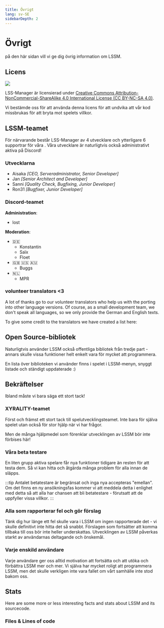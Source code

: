 ```yaml
---
title: Övrigt
lang: sv-SE
sidebarDepth: 2
---
```


# Övrigt

på den här sidan vill vi ge dig övrig information om LSSM.

## Licens
[![](https://mirrors.creativecommons.org/presskit/buttons/88x31/svg/by-nc-sa.eu.svg)][license]


LSS-Manager är licensierad under [Creative Commons Attribution-NonCommercial-ShareAlike 4.0 International License (CC BY-NC-SA 4.0)][license].

Vi bestämde oss för att använda denna licens för att undvika att vår kod missbrukas för att bryta mot spelets villkor.

## LSSM-teamet
För närvarande består LSS-Manager av 4 utvecklare och ytterligare 6 supportrar för våra <discord/>. Våra utvecklare är naturligtvis också administrativt aktiva på Discord!

### Utvecklarna
* Aisaka *[CEO, Serveradministrator, Senior Developer]*
* Jan *[Senior Architect and Developer]*
* Sanni *[Quality Check, Bugfixing, Junior Developer]*
* Ron31 *[Bugfixer, Junior Developer]*

### Discord-teamet
**Administration**:
* lost

**Moderation**:
* 🇩🇪
    * Konstantin
    * Saïx
    * Floet
* 🇬🇧 🇺🇸 🇦🇺
    * Buggs
* 🇳🇱
    * MPR

### volunteer translators <3
A lot of thanks go to our volunteer translators who help us with the porting into other language versions. Of course, as a small development team, we don't speak all languages, so we only provide the German and English texts.

To give some credit to the translators we have created a list here:
<translators/>

## Open Source-bibliotek
Naturligtvis använder LSSM också offentliga bibliotek från tredje part - annars skulle vissa funktioner helt enkelt vara för mycket att programmera.

En lista över biblioteken vi använder finns i spelet i LSSM-menyn, snyggt listade och ständigt uppdaterade :)

## Bekräftelser
Ibland måste vi bara säga ett stort tack!

### XYRALITY-teamet
Först och främst ett stort tack till spelutvecklingsteamet. Inte bara för själva spelet utan också för stor hjälp när vi har frågor.

Men de många hjälpmedel som förenklar utvecklingen av LSSM bör inte förbises här!

### Våra beta testare
En liten grupp aktiva spelare får nya funktioner tidigare än resten för att testa dem. Så vi kan hitta och åtgärda många problem för alla innan de släpps.

:::tip
Antalet betatestare är begränsat och inga nya accepteras "emellan". Om det finns en ny ansökningsfas kommer vi att meddela detta i enlighet med detta så att alla har chansen att bli betatestare - förutsatt att de uppfyller vissa villkor.
:::

### Alla som rapporterar fel och gör förslag
Tänk dig hur länge ett fel skulle vara i LSSM om ingen rapporterade det - vi skulle definitivt inte hitta det så snabbt. Förslagen som fortsätter att komma tillbaka till oss bör inte heller underskattas. Utvecklingen av LSSM påverkas starkt av användarnas deltagande och önskemål.

### Varje enskild användare
Varje användare ger oss alltid motivation att fortsätta och att utöka och förbättra LSSM mer och mer. Vi själva har mycket roligt att programmera LSSM, men det skulle verkligen inte vara fallet om vårt samhälle inte stod bakom oss.

## Stats

Here are some more or less interesting facts and stats about LSSM and its sourcecode.

### Files & Lines of code

<stats-cloc/>

[license]: https://creativecommons.org/licenses/by-nc-sa/4.0/deed.en
